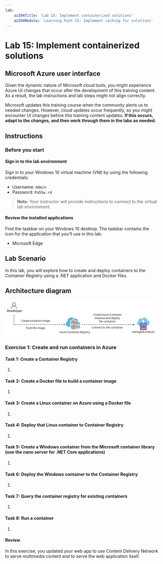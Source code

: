 ```yaml
---
lab:
    az204Title: 'Lab 15: Implement containerized solutions'
    az204Module: 'Learning Path 15: Implement caching for solutions'
---
```


# Lab 15: Implement containerized solutions

## Microsoft Azure user interface

Given the dynamic nature of Microsoft cloud tools, you might experience Azure UI changes that occur after the development of this training content. As a result, the lab instructions and lab steps might not align correctly.

Microsoft updates this training course when the community alerts us to needed changes. However, cloud updates occur frequently, so you might encounter UI changes before this training content updates. **If this occurs, adapt to the changes, and then work through them in the labs as needed.**

## Instructions

### Before you start

#### Sign in to the lab environment

Sign in to your Windows 10 virtual machine (VM) by using the following credentials:

- Username: `Admin`
- Password: `Pa55w.rd`

> **Note**: Your instructor will provide instructions to connect to the virtual lab environment.

#### Review the installed applications

Find the taskbar on your Windows 10 desktop. The taskbar contains the icon for the application that you'll use in this lab:

- Microsoft Edge

## Lab Scenario

In this lab, you will explore how to create and deploy containers to the Container Registry using a .NET application and Docker files.



## Architecture diagram

![Architecture diagram depicting a user enhancing a web application by using the Azure Content Delivery Network](./media/Lab15-Diagram.png)

### Exercise 1: Create and run containers in Azure

#### Task 1: Create a Container Registry

1.


#### Task 2: Create a Docker file to build a container image

1. 


#### Task 3: Create a Linux container on Azure using a Docker file

1.

#### Task 4: Deploy that Linux container to Container Registry

1.

#### Task 5: Create a Windows container from the Microsoft container library (use the nano server for .NET Core applications)

1.

#### Task 6: Deploy the Windows container to the Container Registry

1.

#### Task 7: Query the container registry for existing containers

1.

#### Task 8: Run a container

1.



#### Review

In this exercise, you updated your web app to use Content Delivery Network to serve multimedia content and to serve the web application itself.